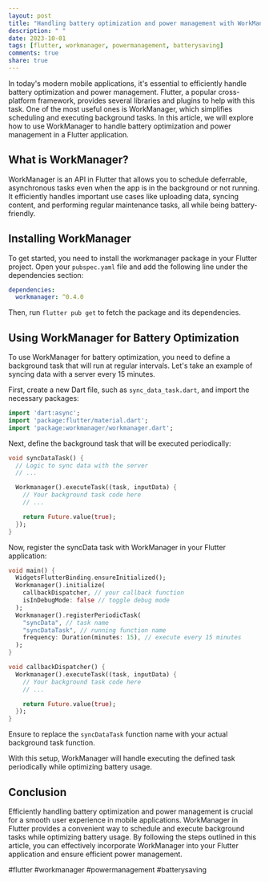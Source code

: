 ```yaml
---
layout: post
title: "Handling battery optimization and power management with WorkManager in Flutter"
description: " "
date: 2023-10-01
tags: [flutter, workmanager, powermanagement, batterysaving]
comments: true
share: true
---
```


In today's modern mobile applications, it's essential to efficiently handle battery optimization and power management. Flutter, a popular cross-platform framework, provides several libraries and plugins to help with this task. One of the most useful ones is WorkManager, which simplifies scheduling and executing background tasks. In this article, we will explore how to use WorkManager to handle battery optimization and power management in a Flutter application.

## What is WorkManager?

WorkManager is an API in Flutter that allows you to schedule deferrable, asynchronous tasks even when the app is in the background or not running. It efficiently handles important use cases like uploading data, syncing content, and performing regular maintenance tasks, all while being battery-friendly.

## Installing WorkManager

To get started, you need to install the workmanager package in your Flutter project. Open your `pubspec.yaml` file and add the following line under the dependencies section:

```yaml
dependencies:
  workmanager: ^0.4.0
```

Then, run `flutter pub get` to fetch the package and its dependencies.

## Using WorkManager for Battery Optimization

To use WorkManager for battery optimization, you need to define a background task that will run at regular intervals. Let's take an example of syncing data with a server every 15 minutes.

First, create a new Dart file, such as `sync_data_task.dart`, and import the necessary packages:

```dart
import 'dart:async';
import 'package:flutter/material.dart';
import 'package:workmanager/workmanager.dart';
```

Next, define the background task that will be executed periodically:

```dart
void syncDataTask() {
  // Logic to sync data with the server
  // ...

  Workmanager().executeTask((task, inputData) {
    // Your background task code here
    // ...

    return Future.value(true);
  });
}
```

Now, register the syncData task with WorkManager in your Flutter application:

```dart
void main() {
  WidgetsFlutterBinding.ensureInitialized();
  Workmanager().initialize(
    callbackDispatcher, // your callback function
    isInDebugMode: false // toggle debug mode
  );
  Workmanager().registerPeriodicTask(
    "syncData", // task name
    "syncDataTask", // running function name
    frequency: Duration(minutes: 15), // execute every 15 minutes
  );
}

void callbackDispatcher() {
  Workmanager().executeTask((task, inputData) {
    // Your background task code here
    // ...

    return Future.value(true);
  });
}
```

Ensure to replace the `syncDataTask` function name with your actual background task function.

With this setup, WorkManager will handle executing the defined task periodically while optimizing battery usage.

## Conclusion

Efficiently handling battery optimization and power management is crucial for a smooth user experience in mobile applications. WorkManager in Flutter provides a convenient way to schedule and execute background tasks while optimizing battery usage. By following the steps outlined in this article, you can effectively incorporate WorkManager into your Flutter application and ensure efficient power management.

#flutter #workmanager #powermanagement #batterysaving